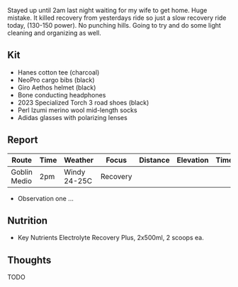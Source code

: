 Stayed up until 2am last night waiting for my wife to get home. Huge mistake. It killed recovery from yesterdays ride so just a slow recovery ride today, (130-150 power). No punching hills. Going to try and do some light cleaning and organizing as well.
## Kit

- Hanes cotton tee (charcoal)
- NeoPro cargo bibs (black)
- Giro Aethos helmet (black)
- Bone conducting headphones
- 2023 Specialized Torch 3 road shoes (black)
- Perl Izumi merino wool mid-length socks
- Adidas glasses with polarizing lenses
## Report

| Route        | Time | Weather      | Focus    | Distance | Elevation | Time | NPower  | TSS |
| ------------ | ---- | ------------ | -------- | -------- | --------- | ---- | ------- | --- |
| Goblin Medio | 2pm  | Windy 24-25C | Recovery |          |           |      | 130-170 |     |

- Observation one ...
## Nutrition

- Key Nutrients Electrolyte Recovery Plus, 2x500ml, 2 scoops ea.
## Thoughts

TODO




